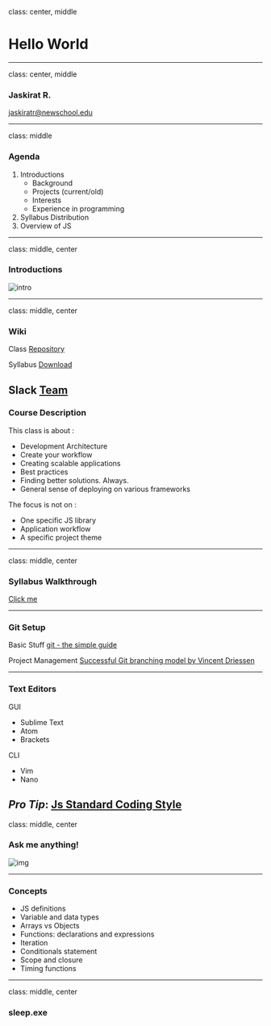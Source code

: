class: center, middle

# Hello World

---
class: center, middle

### Jaskirat R.

[jaskiratr@newschool.edu](mailto:jaskiratr@newschool.edu)

---
class: middle

### Agenda
1. Introductions
	- Background
	- Projects (current/old)
	- Interests
	- Experience in programming
2. Syllabus Distribution
3. Overview of JS

---
class: middle, center

### Introductions

![intro](https://media.giphy.com/media/8FNlmNPDTo2wE/giphy.gif)

---
class: middle, center

### Wiki

Class [Repository](https://github.com/Web-Advanced-Spring-2017) 

Syllabus [Download](https://github.com/Web-Advanced-Spring-2017/wiki/raw/master/syllabus/PGTE-5505-SEC-A.pdf)

Slack [Team](https://web-advancedjs.slack.com)
---

### Course Description

This class is about : 
- Development Architecture
- Create your workflow
- Creating scalable applications
- Best practices
- Finding better solutions. Always.
- General sense of deploying on various frameworks

The focus is not on :
- One specific JS library
- Application workflow
- A specific project theme

---
class: middle, center

### Syllabus Walkthrough
[Click me](https://github.com/Web-Advanced-Spring-2017/wiki/blob/master/syllabus/PGTE-5505-SEC-A.pdf)

---
### Git Setup

Basic Stuff
[git - the simple guide](http://rogerdudler.github.io/git-guide/)

Project Management
[Successful Git branching model by Vincent Driessen](http://nvie.com/posts/a-successful-git-branching-model/)

---

### Text Editors

GUI
- Sublime Text
- Atom
- Brackets

CLI
- Vim
- Nano

*Pro Tip*: [Js Standard Coding Style](http://standardjs.com/rules.html#javascript-standard-style) 
---
class: middle, center

### Ask me anything!

![img](https://media.giphy.com/media/zNFSIN8CtJzq0/giphy.gif)

---
### Concepts
- JS definitions
- Variable and data types
- Arrays vs Objects
- Functions: declarations and expressions
- Iteration
- Conditionals statement
- Scope and closure
- Timing functions

---
class: middle, center

### sleep.exe
